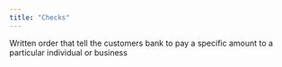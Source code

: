 ```yaml
---
title: "Checks"
---
```

Written order that tell the customers bank to pay a specific amount to a particular individual or business

